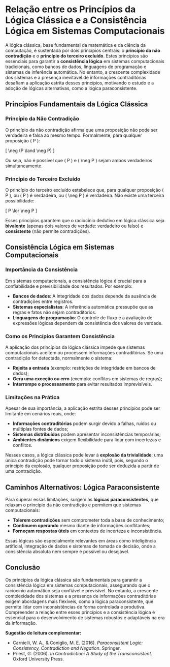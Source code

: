 
# Relação entre os Princípios da Lógica Clássica e a Consistência Lógica em Sistemas Computacionais

A lógica clássica, base fundamental da matemática e da ciência da computação, é sustentada por dois princípios centrais: o **princípio da não contradição** e o **princípio do terceiro excluído**. Estes princípios são essenciais para garantir a **consistência lógica** em sistemas computacionais tradicionais, como bancos de dados, linguagens de programação e sistemas de inferência automática. No entanto, a crescente complexidade dos sistemas e a presença inevitável de informações contraditórias desafiam a aplicação estrita desses princípios, motivando o estudo e a adoção de lógicas alternativas, como a lógica paraconsistente.

## Princípios Fundamentais da Lógica Clássica

### Princípio da Não Contradição

O princípio da não contradição afirma que uma proposição não pode ser verdadeira e falsa ao mesmo tempo. Formalmente, para qualquer proposição \( P \):

\[
\neg (P \land \neg P)
\]

Ou seja, não é possível que \( P \) e \( \neg P \) sejam ambos verdadeiros simultaneamente.

### Princípio do Terceiro Excluído

O princípio do terceiro excluído estabelece que, para qualquer proposição \( P \), ou \( P \) é verdadeira, ou \( \neg P \) é verdadeira. Não existe uma terceira possibilidade:

\[
P \lor \neg P
\]

Esses princípios garantem que o raciocínio dedutivo em lógica clássica seja **bivalente** (apenas dois valores de verdade: verdadeiro ou falso) e **consistente** (não permite contradições).

## Consistência Lógica em Sistemas Computacionais

### Importância da Consistência

Em sistemas computacionais, a consistência lógica é crucial para a confiabilidade e previsibilidade dos resultados. Por exemplo:

- **Bancos de dados**: A integridade dos dados depende da ausência de contradições entre registros.
- **Sistemas especialistas**: A inferência automática pressupõe que as regras e fatos não sejam contraditórios.
- **Linguagens de programação**: O controle de fluxo e a avaliação de expressões lógicas dependem da consistência dos valores de verdade.

### Como os Princípios Garantem Consistência

A aplicação dos princípios da lógica clássica impede que sistemas computacionais aceitem ou processem informações contraditórias. Se uma contradição for detectada, normalmente o sistema:

- **Rejeita a entrada** (exemplo: restrições de integridade em bancos de dados);
- **Gera uma exceção ou erro** (exemplo: conflitos em sistemas de regras);
- **Interrompe o processamento** para evitar resultados imprevisíveis.

### Limitações na Prática

Apesar de sua importância, a aplicação estrita desses princípios pode ser limitante em cenários reais, onde:

- **Informações contraditórias** podem surgir devido a falhas, ruídos ou múltiplas fontes de dados;
- **Sistemas distribuídos** podem apresentar inconsistências temporárias;
- **Ambientes dinâmicos** exigem flexibilidade para lidar com incertezas e conflitos.

Nesses casos, a lógica clássica pode levar à **explosão da trivialidade**: uma única contradição pode tornar todo o sistema inútil, pois, segundo o princípio da explosão, qualquer proposição pode ser deduzida a partir de uma contradição.

## Caminhos Alternativos: Lógica Paraconsistente

Para superar essas limitações, surgem as **lógicas paraconsistentes**, que relaxam o princípio da não contradição e permitem que sistemas computacionais:

- **Tolerem contradições** sem comprometer toda a base de conhecimento;
- **Continuem operando** mesmo diante de informações conflitantes;
- **Forneçam respostas úteis** em contextos de incerteza e inconsistência.

Essas lógicas são especialmente relevantes em áreas como inteligência artificial, integração de dados e sistemas de tomada de decisão, onde a consistência absoluta nem sempre é possível ou desejável.

## Conclusão

Os princípios da lógica clássica são fundamentais para garantir a consistência lógica em sistemas computacionais, assegurando que o raciocínio automático seja confiável e previsível. No entanto, a crescente complexidade dos sistemas e a presença de informações contraditórias exigem abordagens mais flexíveis, como a lógica paraconsistente, que permite lidar com inconsistências de forma controlada e produtiva. Compreender a relação entre esses princípios e a consistência lógica é essencial para o desenvolvimento de sistemas robustos e adaptáveis na era da informação.


**Sugestão de leitura complementar:**  
- Carnielli, W. A., & Coniglio, M. E. (2016). *Paraconsistent Logic: Consistency, Contradiction and Negation*. Springer.
- Priest, G. (2006). *In Contradiction: A Study of the Transconsistent*. Oxford University Press.

